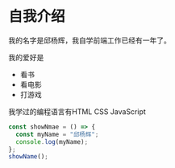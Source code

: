 # 自我介绍
我的名字是邱杨辉，我自学前端工作已经有一年了。

我的爱好是

* 看书
* 看电影
* 打游戏

我学过的编程语言有HTML CSS JavaScript

```javascript
const showNmae = () => {
  const myName = "邱杨辉";
  console.log(myName);
};
showName();
 ```